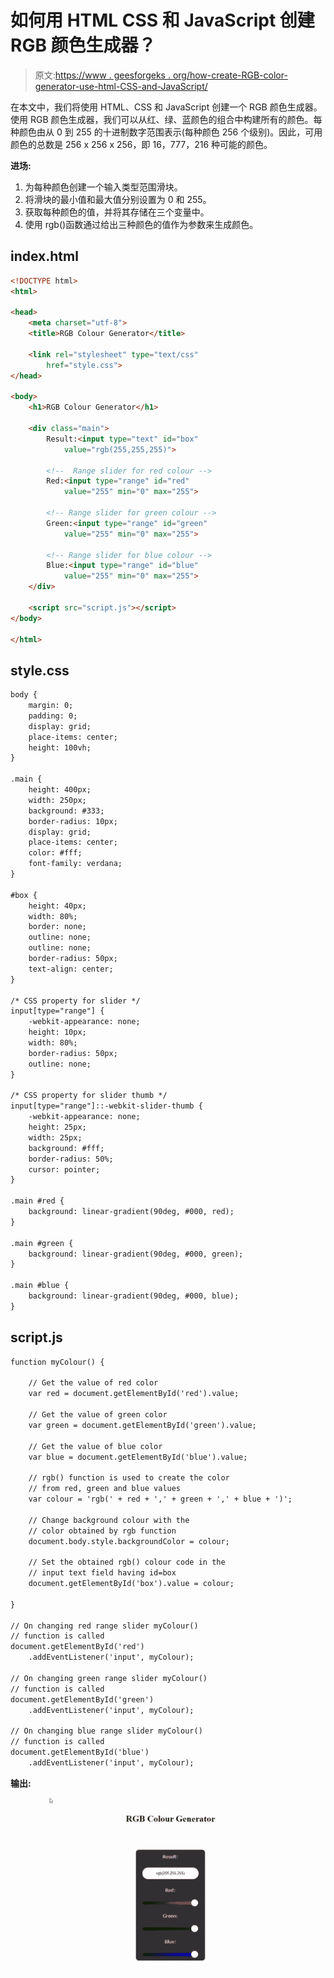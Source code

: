 # 如何用 HTML CSS 和 JavaScript 创建 RGB 颜色生成器？

> 原文:[https://www . geesforgeks . org/how-create-RGB-color-generator-use-html-CSS-and-JavaScript/](https://www.geeksforgeeks.org/how-to-create-rgb-color-generator-using-html-css-and-javascript/)

在本文中，我们将使用 HTML、CSS 和 JavaScript 创建一个 RGB 颜色生成器。使用 RGB 颜色生成器，我们可以从红、绿、蓝颜色的组合中构建所有的颜色。每种颜色由从 0 到 255 的十进制数字范围表示(每种颜色 256 个级别)。因此，可用颜色的总数是 256 x 256 x 256，即 16，777，216 种可能的颜色。

**进场:**

1.  为每种颜色创建一个输入类型范围滑块。
2.  将滑块的最小值和最大值分别设置为 0 和 255。
3.  获取每种颜色的值，并将其存储在三个变量中。
4.  使用 rgb()函数通过给出三种颜色的值作为参数来生成颜色。

## index.html

```html
<!DOCTYPE html>
<html>

<head>
    <meta charset="utf-8">
    <title>RGB Colour Generator</title>

    <link rel="stylesheet" type="text/css" 
        href="style.css">
</head>

<body>
    <h1>RGB Colour Generator</h1>

    <div class="main">
        Result:<input type="text" id="box"
            value="rgb(255,255,255)">

        <!--  Range slider for red colour -->
        Red:<input type="range" id="red" 
            value="255" min="0" max="255">

        <!-- Range slider for green colour -->
        Green:<input type="range" id="green" 
            value="255" min="0" max="255">

        <!-- Range slider for blue colour -->
        Blue:<input type="range" id="blue" 
            value="255" min="0" max="255">
    </div>

    <script src="script.js"></script>
</body>

</html>
```

## style.css

```html
body {
    margin: 0;
    padding: 0;
    display: grid;
    place-items: center;
    height: 100vh;
}

.main {
    height: 400px;
    width: 250px;
    background: #333;
    border-radius: 10px;
    display: grid;
    place-items: center;
    color: #fff;
    font-family: verdana;
}

#box {
    height: 40px;
    width: 80%;
    border: none;
    outline: none;
    outline: none;
    border-radius: 50px;
    text-align: center;
}

/* CSS property for slider */
input[type="range"] {
    -webkit-appearance: none;
    height: 10px;
    width: 80%;
    border-radius: 50px;
    outline: none;
}

/* CSS property for slider thumb */
input[type="range"]::-webkit-slider-thumb {
    -webkit-appearance: none;
    height: 25px;
    width: 25px;
    background: #fff;
    border-radius: 50%;
    cursor: pointer;
}

.main #red {
    background: linear-gradient(90deg, #000, red);
}

.main #green {
    background: linear-gradient(90deg, #000, green);
}

.main #blue {
    background: linear-gradient(90deg, #000, blue);
}
```

## script.js

```html
function myColour() {

    // Get the value of red color
    var red = document.getElementById('red').value;

    // Get the value of green color
    var green = document.getElementById('green').value;

    // Get the value of blue color
    var blue = document.getElementById('blue').value;

    // rgb() function is used to create the color
    // from red, green and blue values
    var colour = 'rgb(' + red + ',' + green + ',' + blue + ')';

    // Change background colour with the 
    // color obtained by rgb function
    document.body.style.backgroundColor = colour;

    // Set the obtained rgb() colour code in the
    // input text field having id=box  
    document.getElementById('box').value = colour;

}

// On changing red range slider myColour()
// function is called  
document.getElementById('red')
    .addEventListener('input', myColour);

// On changing green range slider myColour()
// function is called
document.getElementById('green')
    .addEventListener('input', myColour);

// On changing blue range slider myColour()
// function is called
document.getElementById('blue')
    .addEventListener('input', myColour);
```

**输出:**

![](img/afb32bde45ae40c8f5098d7e4b86053b.png)